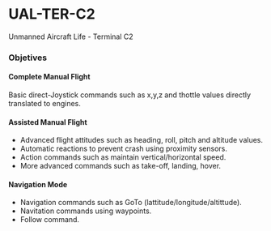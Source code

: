 # UAL-TER-C2
Unmanned Aircraft Life - Terminal C2

### Objetives 
#### Complete Manual Flight
Basic direct-Joystick commands such as x,y,z and thottle values directly translated to engines.

#### Assisted Manual Flight
+ Advanced flight attitudes such as heading, roll, pitch and altitude values.
+ Automatic reactions to prevent crash using proximity sensors.
+ Action commands such as maintain vertical/horizontal speed.
+ More advanced commands such as take-off, landing, hover.
 
#### Navigation Mode
+ Navigation commands such as GoTo (lattitude/longitude/altittude).
+ Navitation commands using waypoints.
+ Follow command.
